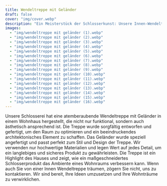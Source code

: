 ```yaml
---
title: Wendeltreppe mit Geländer
draft: false
cover: "img/cover.webp"
description: "Ein Meisterstück der Schlosserkunst: Unsere Innen-Wendeltreppe mit individuellem Geländer für ein modernes Wohnhaus."
images:
  - "img/wendeltreppe mit geländer (1).webp"
  - "img/wendeltreppe mit geländer (2).webp"
  - "img/wendeltreppe mit geländer (3).webp"
  - "img/wendeltreppe mit geländer (4).webp"
  - "img/wendeltreppe mit geländer (5).webp"
  - "img/wendeltreppe mit geländer (6).webp"
  - "img/wendeltreppe mit geländer (7).webp"
  - "img/wendeltreppe mit geländer (8).webp"
  - "img/wendeltreppe mit geländer (9).webp"
  - "img/wendeltreppe mit geländer (10).webp"
  - "img/wendeltreppe mit geländer (11).webp"
  - "img/wendeltreppe mit geländer (12).webp"
  - "img/wendeltreppe mit geländer (13).webp"
  - "img/wendeltreppe mit geländer (14).webp"
  - "img/wendeltreppe mit geländer (15).webp"
  - "img/wendeltreppe mit geländer (16).webp"
---
```


Unsere Schlosserei hat eine atemberaubende Wendeltreppe mit Geländer in einem Wohnhaus hergestellt, die nicht nur funktional, sondern auch ästhetisch ansprechend ist. Die Treppe wurde sorgfältig entworfen und gefertigt, um den Raum zu optimieren und ein beeindruckendes architektonisches Element zu schaffen. Das Geländer wurde speziell angefertigt und passt perfekt zum Stil und Design der Treppe. Wir verwenden nur hochwertige Materialien und legen Wert auf jedes Detail, um ein langlebiges und sicheres Produkt zu gewährleisten. Die Treppe ist ein Highlight des Hauses und zeigt, wie ein maßgeschneidertes Schlosserprodukt das Ambiente eines Wohnraums verbessern kann. Wenn auch Sie von einer Innen Wendeltreppe träumen, zögern Sie nicht, uns zu kontaktieren. Wir sind bereit, Ihre Ideen umzusetzen und Ihre Wohnträume zu verwirklichen.
